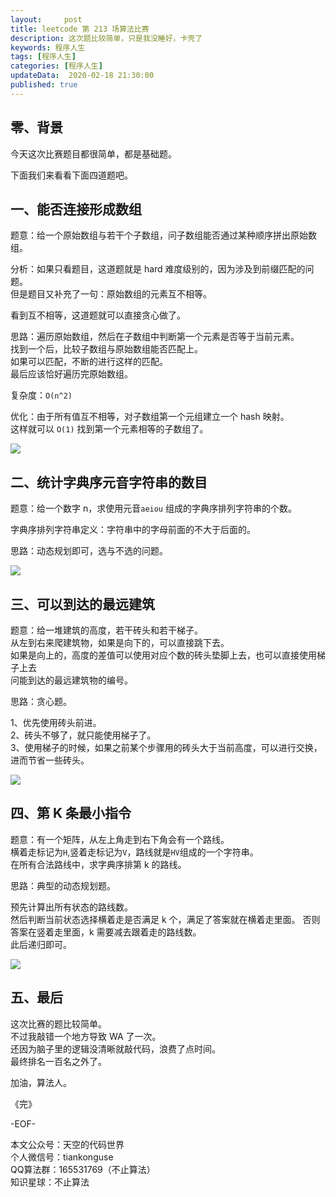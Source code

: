 ```yaml
---   
layout:     post  
title: leetcode 第 213 场算法比赛  
description: 这次题比较简单，只是我没睡好，卡壳了  
keywords: 程序人生  
tags: [程序人生]    
categories: [程序人生]  
updateData:  2020-02-18 21:30:00  
published: true  
---  
```



## 零、背景  


今天这次比赛题目都很简单，都是基础题。  


下面我们来看看下面四道题吧。  


## 一、能否连接形成数组  


题意：给一个原始数组与若干个子数组，问子数组能否通过某种顺序拼出原始数组。  


分析：如果只看题目，这道题就是 hard 难度级别的，因为涉及到前缀匹配的问题。  
但是题目又补充了一句：原始数组的元素互不相等。  


看到互不相等，这道题就可以直接贪心做了。  


思路：遍历原始数组，然后在子数组中判断第一个元素是否等于当前元素。  
找到一个后，比较子数组与原始数组能否匹配上。  
如果可以匹配，不断的进行这样的匹配。  
最后应该恰好遍历完原始数组。  


复杂度：`O(n^2)`  


优化：由于所有值互不相等，对子数组第一个元组建立一个 hash 映射。  
这样就可以 `O(1)` 找到第一个元素相等的子数组了。  


![](http://res2020.tiankonguse.com/images/2020/11/01/001.png)  


## 二、统计字典序元音字符串的数目  


题意：给一个数字 n，求使用元音`aeiou` 组成的字典序排列字符串的个数。  


字典序排列字符串定义：字符串中的字母前面的不大于后面的。  


思路：动态规划即可，选与不选的问题。  


![](http://res2020.tiankonguse.com/images/2020/11/01/002.png)  


## 三、可以到达的最远建筑  


题意：给一堆建筑的高度，若干砖头和若干梯子。  
从左到右来爬建筑物，如果是向下的，可以直接跳下去。  
如果是向上的，高度的差值可以使用对应个数的砖头垫脚上去，也可以直接使用梯子上去  
问能到达的最远建筑物的编号。  


思路：贪心题。  


1、优先使用砖头前进。  
2、砖头不够了，就只能使用梯子了。  
3、使用梯子的时候，如果之前某个步骤用的砖头大于当前高度，可以进行交换，进而节省一些砖头。  


![](http://res2020.tiankonguse.com/images/2020/11/01/003.png)  


## 四、第 K 条最小指令  


题意：有一个矩阵，从左上角走到右下角会有一个路线。  
横着走标记为`H`,竖着走标记为`V`，路线就是`HV`组成的一个字符串。  
在所有合法路线中，求字典序排第 k 的路线。  


思路：典型的动态规划题。  


预先计算出所有状态的路线数。  
然后判断当前状态选择横着走是否满足 k 个，满足了答案就在横着走里面。
否则答案在竖着走里面，k 需要减去跟着走的路线数。  
此后递归即可。  


![](http://res2020.tiankonguse.com/images/2020/11/01/004.png)  


## 五、最后  


这次比赛的题比较简单。  
不过我敲错一个地方导致 WA 了一次。  
还因为脑子里的逻辑没清晰就敲代码，浪费了点时间。  
最终排名一百名之外了。  


加油，算法人。  


《完》  


-EOF-  



本文公众号：天空的代码世界  
个人微信号：tiankonguse  
QQ算法群：165531769（不止算法）  
知识星球：不止算法  

